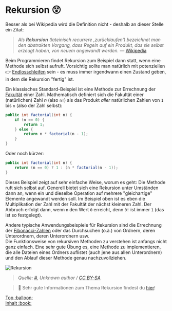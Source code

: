 # Rekursion :dizzy_face:

Besser als bei Wikipedia wird die Definition nicht - deshalb an dieser Stelle ein Zitat:

> _Als **Rekursion** (lateinisch recurrere ‚zurücklaufen‘) bezeichnet man den abstrakten Vorgang, dass Regeln auf ein Produkt, das sie selbst erzeugt haben, von neuem angewandt werden._ &mdash; [Wikipedia](https://de.wikipedia.org/wiki/Rekursion)

Beim Programmieren findet Rekursion zum Beispiel dann statt, wenn eine Methode sich selbst aufruft. Vorsichtig sollte man natürlich mit potenziellen :point_right: [Endlosschleifen](../Glossar.md#endlosschleife) sein - es muss immer irgendwann einen Zustand geben, in dem die Rekursion "fertig" ist.

Ein klassisches Standard-Beispiel ist eine Methode zur Errechnung der [Fakultät](https://de.wikipedia.org/wiki/Fakult%C3%A4t_(Mathematik)) einer Zahl. Mathematisch definiert sich die Fakultät einer (natürlichen) Zahl _n_ (also `n!`) als das Produkt _aller_ natürlichen Zahlen von `1` bis `n` (also der Zahl selbst):

```java
public int factorial(int n) {
    if (n == 0) {
        return 1;
    } else {
        return n * factorial(n - 1);
    }
}
```

Oder noch kürzer:

```java
public int factorial(int n) {
    return (n == 0) ? 1 : (n * factorial(n - 1));
}
```

Dieses Beispiel zeigt auf sehr einfache Weise, worum es geht: Die Methode ruft sich selbst auf. Generell bietet sich eine Rekursion unter Umständen dann an, wenn ein und dieselbe Operation auf mehrere "gleichartige" Elemente angewandt werden soll. Im Beispiel oben ist es eben die Multiplikation der Zahl mit der Fakultät der nächst kleineren Zahl. Der Abbruch erfolgt dann, wenn `n` den Wert `0` erreicht, denn `0!` ist immer `1` (das ist so festgelegt).

Andere typische Anwendungsbeispiele für Rekursion sind die Errechnung der [Fibonacci-Zahlen](https://de.wikipedia.org/wiki/Fibonacci-Folge) oder das Durchsuchen (o.ä.) von Ordnern, deren Unterordnern, deren Unterordnern usw.  
Die Funktionsweise von rekursiven Methoden zu verstehen ist anfangs nicht ganz einfach. Eine sehr gute Übung es, eine Methode zu implementieren, die alle Dateien eines Ordners auflistet (auch jene aus allen Unterordnern) und den Ablauf dieser Methode genau nachzuvollziehen.

![Rekursion](../assets/images/recursion.gif)  
> _Quelle: [#](https://commons.wikimedia.org/wiki/File:Recursion6.gif), Unknown author / [CC BY-SA](https://creativecommons.org/licenses/by-sa/4.0)_

> :link: Sehr gute Informationen zum Thema Rekursion findest du [hier](Rekursion.md)!





<!-- Dieses HTML-Snippet sollte am Ende jeder Seite stehen! -->
<div class="top-link">
    <a href="#" title="Zum Anfang scrollen!">Top :balloon:</a>
    <br/>
    <a href="https://dh-cologne.github.io/java-wegweiser#inhalt-book" title="Zurück zur Übersicht!">Inhalt :book:</a>
</div>